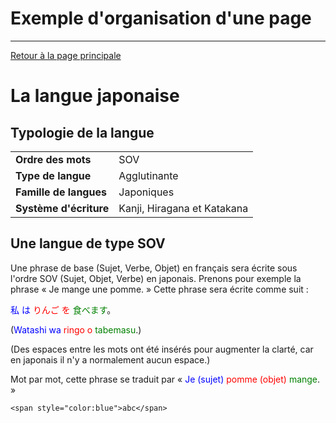 # Exemple d'organisation d'une page
---
[Retour à la page principale](index.md)
# La langue japonaise

## Typologie de la langue

<table>
<tr>
  <td><b>Ordre des mots</b></td>
  <td>SOV</td>
</tr>
<tr>
  <td><b>Type de langue</b></td>
  <td>Agglutinante</td>
</tr><tr>
  <td><b>Famille de langues</b></td>
  <td>Japoniques</td>
</tr><tr>
  <td><b>Système d'écriture</b></td>
  <td>Kanji, Hiragana et Katakana</td>
</tr>
</table>

## Une langue de type SOV

Une phrase de base (Sujet, Verbe, Objet) en français sera écrite sous l'ordre SOV (Sujet, Objet, Verbe) en japonais. 
Prenons pour exemple la phrase « Je mange une pomme. » Cette phrase sera écrite comme suit :

<span style="color:blue">私 は</span> <span style="color:red">りんご を</span> <span style="color:green">食べます</span>。

(<span style="color:blue">Watashi wa</span> <span style="color:red">ringo o</span> <span style="color:green">tabemasu</span>.)

(Des espaces entre les mots ont été insérés pour augmenter la clarté, car en japonais il n'y a normalement aucun espace.) 

Mot par mot, cette phrase se traduit par « <span style="color:blue">Je (sujet)</span> <span style="color:red">pomme (objet)</span> <span style="color:green">mange</span>. »

`<span style="color:blue">abc</span>`

